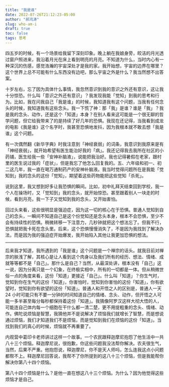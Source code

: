 ```yaml
---
title: "我是谁"
date: 2022-07-26T21:12:23-05:00
author: "郝鸿涛"
slug: who-am-i
draft: true
toc: false
tags: 思考
---
```


四五岁的时候，有一个场景给我留下深刻印象。晚上躺在我娘身旁，皎洁的月光透过窗户照进来，我沿着月光在床上看到明亮的月亮。不知道为什么，当时内心有一种深沉的伤感，感觉浩瀚的宇宙深处才是我的家。我开始想，宇宙的边界在哪里？这个世界上总不可能有什么东西没有边吧，那么宇宙之外是什么？我当然想不出答案。

十岁左右，忘了因为具体什么事情，我忽然意识到我的意识之外还有意识，这让我十分惊恐。什么叫「意识之外还有意识」？我发现我能「觉知」到我的思考和行为。比如，我在问我自己「我是谁」的时候，我知道我有这个问题，当我有任何念头的时候，我知道我有这些念头。我一下慌了神：那「我」是谁？谁是「我」？我是我的念头、动作，还是这个「知道」本身？在别人看来这可能是一个很无聊的哲学问题，但它给我带来了的是持续了好几年的恐惧。我现在还记得，当我看到成龙的电影《我是谁》这个名字时，我甚至恐惧地发抖，因为我根本就不敢去想「我是谁」这个问题。

有一次偶然翻《新华字典》时我注意到「神经衰弱」的词条，我意识到我原来是有「神经衰弱」，就开始希望有医生能治好我的「病」。我还记得我去我所在社区的小药铺，医生给我一些「安神补脑液」，说能把我治好。我也记得暑假在老家，跟村里的医生说过我的「症状」，但是我忘了他怎么回复我的。五、六年级和初一、初二这几年，我一直在喝万通制药产的安神补脑液。我当时觉得问题所在是我能「觉知到」我的念头的这份「觉知」，期望着这些药物能把这些觉知「杀死」。

说到这里，我又想到好多让我恐惧的瞬间。比如，初中礼拜天结束回到学校，我一个人在操场时，又「觉知到」我的念头，就开始惊恐。甚至跟着别人一块走的时候，看到月亮，我一下子又觉知到我的念头，又开始害怕。

回过头来看，这些很明显是强迫症，因为这一切的核心在于恐惧。普通人觉知到自己的念头，一瞬间不知道自己是这个份觉知还是念头本身，根本不会恐惧，至少不会有持续性的恐惧。稍微转移一下注意力，几秒钟就把这个想法忘了。但我不行，恐惧就把我卡死在念头里。后来，这个恐惧慢慢消失了，不是因为我找到了解决办法，而是因为我的强迫症开始爆发，我开始陷入其他让我更加恐惧的想法。

---

后来我才知道，我所遇到的「我是谁」这个问题是一个禅宗的话头。就我目前对禅宗的肤浅了解，其核心是让人看到这个肉身以及我们所有的经历、想法、情绪、成就等等都不是「自己」。那什么是自己？当然，从最深处讲，根本没有「自己」这一说，因为分离只是一个幻象，在终极实相中，所有的一切都是一体。但从稍微世俗一点的角度来看，这份「知道」更接近「自己」。什么叫「知道」？你生气时，觉知到你在生气的这份「知道」，你害怕时，觉知到你害怕的这份「知道」，你有欲望时，觉知到你有欲望的这份「知道」。普通人和开悟之人的区别是，普通人一天 24 小时可能只有不要一分钟的时间知道自己的情绪、念头、动作，但开悟之人可能一多半甚至每分每秒都保持着这份「知道」。我猜像阿罗汉这样大彻大悟的人，可能连自己体内每一个细胞在干什么都一清二楚，更不用提粗重的念头、情绪、动作。佛陀说烦恼是智慧，我猜他并不是说解决了烦恼我们就增长了智慧，而是想说通过烦恼，我们才知道我们不是烦恼，而是觉知到我们在烦恼的这份「知道」。当找到我们的真心的时候，烦恼就不再重要了。

内观营中葛印卡老师讲过这样一个故事。一个农民跟释迦摩尼抱怨了他生活中一共八十三个烦恼。释迦摩尼说，很抱歉，你这些问题我没法帮你解决。农夫很生气，当然，后果不严重。他抱怨说，释迦摩尼，你不是天人师吗，怎么连我这点小问题都帮不上。释迦摩尼回答说，我帮不了你所提到的这八十三个烦恼，但是我能帮你解决你第八十四个烦恼。

第八十四个烦恼是什么？是他一直在想这八十三个烦恼。为什么？因为他觉得这些烦恼才是自己。

